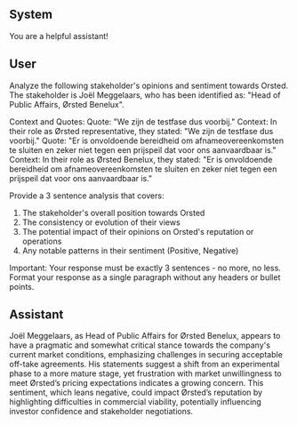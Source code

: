 ## System

You are a helpful assistant!

## User


Analyze the following stakeholder's opinions and sentiment towards Orsted. The stakeholder is Joël Meggelaars, who has been identified as: "Head of Public Affairs, Ørsted Benelux".

Context and Quotes:
Quote: "We zijn de testfase dus voorbij."
Context: In their role as Ørsted representative, they stated: "We zijn de testfase dus voorbij."
Quote: "Er is onvoldoende bereidheid om afnameovereenkomsten te sluiten en zeker niet tegen een prijspeil dat voor ons aanvaardbaar is."
Context: In their role as Ørsted Benelux, they stated: "Er is onvoldoende bereidheid om afnameovereenkomsten te sluiten en zeker niet tegen een prijspeil dat voor ons aanvaardbaar is."

Provide a 3 sentence analysis that covers:
1. The stakeholder's overall position towards Orsted
2. The consistency or evolution of their views
3. The potential impact of their opinions on Orsted's reputation or operations
4. Any notable patterns in their sentiment (Positive, Negative)

Important: Your response must be exactly 3 sentences - no more, no less.
Format your response as a single paragraph without any headers or bullet points.


## Assistant

Joël Meggelaars, as Head of Public Affairs for Ørsted Benelux, appears to have a pragmatic and somewhat critical stance towards the company's current market conditions, emphasizing challenges in securing acceptable off-take agreements. His statements suggest a shift from an experimental phase to a more mature stage, yet frustration with market unwillingness to meet Ørsted’s pricing expectations indicates a growing concern. This sentiment, which leans negative, could impact Ørsted’s reputation by highlighting difficulties in commercial viability, potentially influencing investor confidence and stakeholder negotiations.


